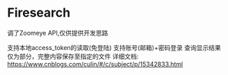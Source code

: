 # Firesearch
调了Zoomeye API,仅供提供开发思路

支持本地access_token的读取(免登陆)
支持账号(邮箱)+密码登录
查询显示结果仅为部分，完整内容保存至指定的文件
详细文档:
https://www.cnblogs.com/culin/#/c/subject/p/15342833.html
